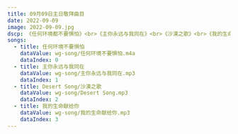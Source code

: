 ```yaml
---
title: 09月09日主日敬拜曲目
date: 2022-09-09
image: 2022-09-09.jpg
dscp: 《任何环境都不要惧怕》<br>《主你永远与我同在》<br>《沙漠之歌》<br>《我的生命献给你》
songs:
  - title: 任何环境不要惧怕
    dataValue: wg-song/任何环境不要惧怕.m4a
    dataIndex: 0
  - title: 主你永远与我同在
    dataValue: wg-song/主你永远与我同在.mp3
    dataIndex: 1
  - title: Desert Song/沙漠之歌
    dataValue: wg-song/Desert Song.mp3
    dataIndex: 2
  - title: 我的生命献给你
    dataValue: wg-song/我的生命献给你.mp3
    dataIndex: 3
---
```


